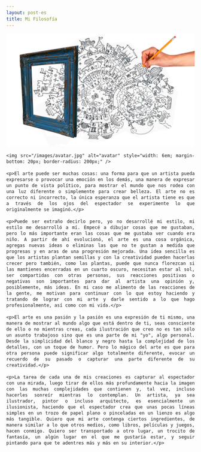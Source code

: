 ```yaml
---
layout: post-es
title: Mi Filosofía
---
```


<section style="text-align: justify; text-justify: inter-word;">
	<img src="/images/custom/Ethos.jpg" class="fit image">

	<img src="/images/avatar.jpg" alt="avatar" style="width: 6em; margin-bottom: 20px; border-radius: 200px;" />

	<p>El arte puede ser muchas cosas: una forma para que un artista pueda expresarse o provocar una emoción en los demás, una manera de expresar un punto de vista político, para mostrar el mundo que nos rodea con una luz diferente o simplemente para crear belleza. El arte no es correcto ni incorrecto, la única esperanza que el artista tiene es que a través de los ojos del espectador se experimente lo que originalmente se imaginó.</p>
	
	<p>Puede ser extraño decirlo pero, yo no desarrollé mi estilo, mi estilo me desarrolló a mí. Empecé a dibujar cosas que me gustaban, pero lo más importante eran las cosas que me gustaba ver cuando era niño. A partir de ahí evolucionó, el arte es una cosa orgánica, agregas nuevas ideas o eliminas las que no te gustan a medida que progresas y en aras de una progresión mejorada. Una idea sencilla es que los artistas plantan semillas y con la creatividad pueden hacerlas crecer pero también, como las plantas, puede que nunca florezcan si las mantienes encerradas en un cuarto oscuro, necesitan estar al sol, ser compartidas con otras personas, sus reacciones positivas o negativas son importantes para dar al artista una opinión y, posiblemente, más ideas. En mi caso me alimento de las reacciones de la gente, me motivan para continuar con lo que estoy haciendo y tratando de lograr con mi arte y darle sentido a lo que hago profesionalmente, así como con mi vida.</p>
	
	<p>El arte es una pasión y la pasión es una expresión de ti mismo, una manera de mostrar al mundo algo que está dentro de ti, seas consciente de ello o no mientras creas, cada ilustración que creo no es tan sólo un asunto trabajoso sino que es una parte de mi "yo", algo personal. Desde la simplicidad del blanco y negro hasta la complejidad de los detalles, con un toque de humor. Pero lo mágico del arte es que para otra persona puede significar algo totalmente diferente, evocar un recuerdo de su pasado o capturar una parte diferente de su creatividad.</p>
	
	<p>La tarea de cada una de mis creaciones es capturar al espectador con una mirada, luego tirar de ellos más profundamente hacia la imagen con las muchas complejidades que contienen y, tal vez, incluso hacerles sonreír mientras lo contemplan. Un artista, ya sea ilustrador, pintor o incluso arquitecto, es esencialmente un ilusionista, haciendo que el espectador crea que unas pocas líneas simples en un trozo de papel plano o pinceladas en un lienzo es algo más tangible. Quiero que mi arte contenga ciertos ingredientes, de manera similar a lo que otros medios, como libros, películas y juegos, hacen conmigo. Quiero ser transportado a otro lugar, un trocito de fantasía, un algún lugar en el que me gustaría estar, y seguir pintando para que te adentres más y más en su interior.</p>
</section>
